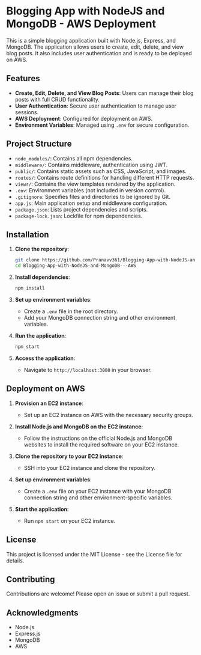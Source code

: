 # Blogging App with NodeJS and MongoDB - AWS Deployment

This is a simple blogging application built with Node.js, Express, and MongoDB. The application allows users to create, edit, delete, and view blog posts. It also includes user authentication and is ready to be deployed on AWS.

## Features

- **Create, Edit, Delete, and View Blog Posts**: Users can manage their blog posts with full CRUD functionality.
- **User Authentication**: Secure user authentication to manage user sessions.
- **AWS Deployment**: Configured for deployment on AWS.
- **Environment Variables**: Managed using `.env` for secure configuration.

## Project Structure

- `node_modules/`: Contains all npm dependencies.
- `middleware/`: Contains middleware, authentication using JWT.
- `public/`: Contains static assets such as CSS, JavaScript, and images.
- `routes/`: Contains route definitions for handling different HTTP requests.
- `views/`: Contains the view templates rendered by the application.
- `.env`: Environment variables (not included in version control).
- `.gitignore`: Specifies files and directories to be ignored by Git.
- `app.js`: Main application setup and middleware configuration.
- `package.json`: Lists project dependencies and scripts.
- `package-lock.json`: Lockfile for npm dependencies.

## Installation

1. **Clone the repository**:
    ```sh
    git clone https://github.com/Pranavv361/Blogging-App-with-NodeJS-and-MongoDB---AWS.git
    cd Blogging-App-with-NodeJS-and-MongoDB---AWS
    ```

2. **Install dependencies**:
    ```sh
    npm install
    ```

3. **Set up environment variables**:
    - Create a `.env` file in the root directory.
    - Add your MongoDB connection string and other environment variables.

4. **Run the application**:
    ```sh
    npm start
    ```

5. **Access the application**:
    - Navigate to `http://localhost:3000` in your browser.

## Deployment on AWS

1. **Provision an EC2 instance**:
   - Set up an EC2 instance on AWS with the necessary security groups.

2. **Install Node.js and MongoDB on the EC2 instance**:
   - Follow the instructions on the official Node.js and MongoDB websites to install the required software on your EC2 instance.

3. **Clone the repository to your EC2 instance**:
   - SSH into your EC2 instance and clone the repository.

4. **Set up environment variables**:
   - Create a `.env` file on your EC2 instance with your MongoDB connection string and other environment-specific variables.

5. **Start the application**:
   - Run `npm start` on your EC2 instance.

## License

This project is licensed under the MIT License - see the License file for details.

## Contributing

Contributions are welcome! Please open an issue or submit a pull request.

## Acknowledgments

- Node.js
- Express.js
- MongoDB
- AWS
